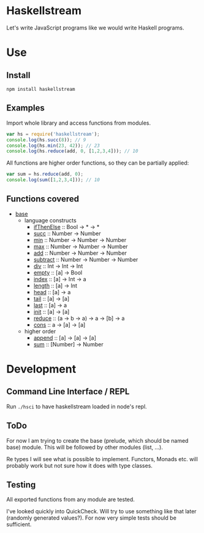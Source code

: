 Haskellstream
=============

Let's write JavaScript programs like we would write Haskell programs.

Use
===

Install
-------

    npm install haskellstream

Examples
--------

Import whole library and access functions from modules.

```JavaScript
var hs = require('haskellstream');
console.log(hs.succ(8)); // 9
console.log(hs.min(23, 42)); // 23
console.log(hs.reduce(add, 0, [1,2,3,4])); // 10
```

All functions are higher order functions, so they can be partially applied:

```JavaScript
var sum = hs.reduce(add, 0);
console.log(sum([1,2,3,4])); // 10
```

Functions covered
-----------------

* [base](lib/base.js)
  * language constructs
    * [ifThenElse](lib/base.js#L5) :: Bool -> * -> *
    * [succ](lib/base.js#L16) :: Number -> Number
    * [min](lib/base.js#L21) :: Number -> Number -> Number
    * [max](lib/base.js#L30) :: Number -> Number -> Number
    * [add](lib/base.js#L39) :: Number -> Number -> Number
    * [subtract](lib/base.js#L44) :: Number -> Number -> Number
    * [div](lib/base.js#L49) :: Int -> Int -> Int
    * [empty](lib/base.js#L56) :: [a] -> Bool
    * [index](lib/base.js#L61) :: [a] -> Int -> a
    * [length](lib/base.js#L66) :: [a] -> Int
    * [head](lib/base.js#L71) :: [a] -> a
    * [tail](lib/base.js#L76) :: [a] -> [a]
    * [last](lib/base.js#L81) :: [a] -> a
    * [init](lib/base.js#L86) :: [a] -> [a]
    * [reduce](lib/base.js#L91) :: (a -> b -> a) -> a -> [b] -> a
    * [cons](lib/base.js#L100) :: a -> [a] -> [a]
  * higher order
    * [append](lib/base.js#L107) :: [a] -> [a] -> [a]
    * [sum](lib/base.js#L112) :: [Number] -> Number

Development
===========

Command Line Interface / REPL
-----------------------------

Run `./hsci` to have haskellstream loaded in node's repl.

ToDo
----

For now I am trying to create the base (prelude, which should be named base)
module. This will be followed by other modules (list, ...).

Re types I will see what is possible to implement. Functors, Monads etc. will
probably work but not sure how it does with type classes.

Testing
-------

All exported functions from any module are tested.

I've looked quickly into QuickCheck. Will try to use something like that later
(randomly generated values?). For now very simple tests should be sufficient.
